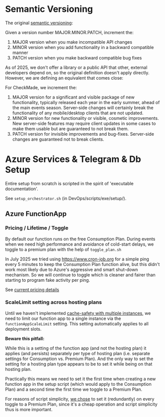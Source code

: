 # Semantic Versioning

The original [semantic versioning](https://semver.org):

Given a version number MAJOR.MINOR.PATCH, increment the:

1. MAJOR version when you make incompatible API changes
2. MINOR version when you add functionality in a backward compatible manner
3. PATCH version when you make backward compatible bug fixes

As of 2025, we don't offer a library or a public API that other, external developers depend on, so the original definition doesn't apply directly. However, we are defining an equivalent that comes close:

For CheckMade, we increment the:

1. MAJOR version for a significant and visible package of new functionality, typically released each year in the early summer, ahead of the main events season. Server-side changes will certainly break the functionality of any mobile/desktop clients that are not updated.
2. MINOR version for new functionality or visible, cosmetic improvements. New server-side features may require client updates in some cases to make them usable but are guaranteed to not break them.
3. PATCH version for invisible improvements and bug-fixes. Server-side changes are guaranteed not to break clients.

# Azure Services & Telegram & Db Setup

Entire setup from scratch is scripted in the spirit of 'executable documentation'.

See `setup_orchestrator.sh` (in DevOps/scripts/exe/setup/).

## Azure FunctionApp

### Pricing / Lifetime / Toggle

By default our function runs on the free Consumption Plan. 
During events when we need high performance and avoidance of cold-start delays, we toggle to a premium plan with the help of `toggle_plan.sh`

In July 2025 we tried using https://www.cron-job.org for a simple ping every 5 minutes to keep the Consumption Plan function alive, but this didn't work most likely due to Azure's aggressive and smart shut-down mechanism. So we will continue to toggle which is cleaner and fairer than starting to program fake activity per ping. 

See [current pricing details](https://azure.microsoft.com/en-gb/pricing/details/functions/)

### ScaleLimit setting across hosting plans

Until we haven't implemented [cache-safety with multiple instances](https://github.com/CheckMadeLtd/CheckMade/issues/394), we need to limit our function app to a single instance via the `functionAppScaleLimit` setting. This setting automatically applies to all deployment slots. 

**Beware this pitfall:**  
  
While this is a setting of the function app (and not the hosting plan) it applies (and persists) separately per type of hosting plan (i.e. separate settings for Consumption vs. Premium Plan). And the only way to set the setting for a hosting plan type appears to be to set it while being on that hosting plan.

Practically this means we need to set it the first time when creating a new function app in the setup script (which would apply to the Consumption Plan) and a second time the first time we toggle to a Premium Plan. 

For reasons of script simplicity, [we chose](https://github.com/CheckMadeLtd/CheckMade/issues/398#issuecomment-3092242991) to set it (redundantly) on every toggle to a Premium Plan, since it's a cheap operation and script simplicity thus is more important. 